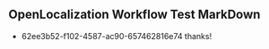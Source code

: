 ## OpenLocalization Workflow Test MarkDown
* 62ee3b52-f102-4587-ac90-657462816e74 thanks!

<!--HONumber=Aug16_HO4-->


